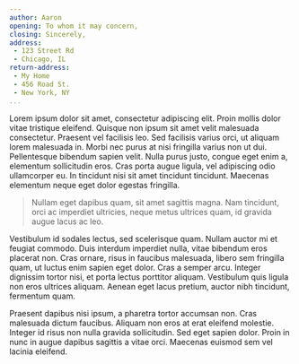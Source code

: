 ```yaml
---
author: Aaron
opening: To whom it may concern,
closing: Sincerely,
address: 
 - 123 Street Rd
 - Chicago, IL
return-address: 
 - My Home
 - 456 Road St.
 - New York, NY
...
```


Lorem ipsum dolor sit amet, consectetur adipiscing elit. Proin mollis dolor vitae tristique eleifend. Quisque non ipsum sit amet velit malesuada consectetur. Praesent vel facilisis leo. Sed facilisis varius orci, ut aliquam lorem malesuada in. Morbi nec purus at nisi fringilla varius non ut dui. Pellentesque bibendum sapien velit. Nulla purus justo, congue eget enim a, elementum sollicitudin eros. Cras porta augue ligula, vel adipiscing odio ullamcorper eu. In tincidunt nisi sit amet tincidunt tincidunt. Maecenas elementum neque eget dolor egestas fringilla.

> Nullam eget dapibus quam, sit amet sagittis magna. Nam tincidunt, orci ac imperdiet ultricies, neque metus ultrices quam, id gravida augue lacus ac leo. 

Vestibulum id sodales lectus, sed scelerisque quam. Nullam auctor mi et feugiat commodo. Duis interdum imperdiet nulla, vitae bibendum eros placerat non. Cras ornare, risus in faucibus malesuada, libero sem fringilla quam, ut luctus enim sapien eget dolor. Cras a semper arcu. Integer dignissim tortor nisi, et porta lectus porttitor aliquam. Vestibulum quis ligula non eros ultrices aliquam. Aenean eget lacus pretium, auctor nibh tincidunt, fermentum quam.

Praesent dapibus nisi ipsum, a pharetra tortor accumsan non. Cras malesuada dictum faucibus. Aliquam non eros at erat eleifend molestie. Integer id risus non nulla gravida sollicitudin. Sed eget sapien dolor. Proin in nunc in augue dapibus sagittis a vitae orci. Maecenas euismod sem vel lacinia eleifend.